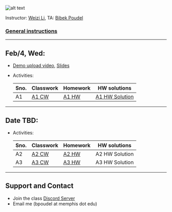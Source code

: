 ![alt text](https://github.com/poudel-bibek/Intro-to-AI-Assignments/blob/gh-pages/assets/css/img_1.jpg?raw=true)

Instructor: [Weizi Li](https://weizi-li.github.io/), TA: [Bibek Poudel](https://poudel-bibek.github.io)

### [General instructions](instructions.md)

---
## Feb/4, Wed: 
  
  - [Demo upload video](), [Slides]()
  - Activities:
  
  
    | Sno. | Classwork | Homework | HW solutions |
    |----------------|-----------|----------|-----------------------|
    | A1             |[A1 CW](https://colab.research.google.com/drive/1ry2z8OTX90KME9tfMItvmw0RteKlLIiN?usp=sharing)    | [A1 HW](https://colab.research.google.com/drive/17yWwSPn90MkIm6xzjRzdoeHpgCNnO-Zo?usp=sharing)  | [A1 HW Solution](https://colab.research.google.com/drive/15CU5xIbta0wlowBhBX4hSk7-N8a6V3B7?usp=sharing)     |

<!--[A1 HW Solutions](https://colab.research.google.com/drive/15CU5xIbta0wlowBhBX4hSk7-N8a6V3B7?usp=sharing)-->

---
## Date TBD:

  - Activities:
  
    | Sno. | Classwork | Homework | HW solutions |
    |----------------|-----------|----------|-----------------------|
    | A2             |[A2 CW](https://colab.research.google.com/drive/1CSoK4W2DEbnBuUuUf0HvXeuzvSok8wEq?usp=sharing)    | [A2 HW](https://colab.research.google.com/drive/1nE2xYojSSHCMp77gDr8fxXg591Nr6agk?usp=sharing)  | A2 HW Solution       |
    | A3             |[A3 CW](https://colab.research.google.com/drive/1Ew5K-bpe40GIA9wZUiSIYPSvnAR3iWEG?usp=sharing)    | [A3 HW](https://colab.research.google.com/drive/1jqYg2cOts4Oe-mF6JqsbQzREmjDlo24d?usp=sharing)   | A3 HW Solution       |

 <!--[A2 HW Solutions](https://colab.research.google.com/drive/1bsGMG_qsmHDg7UQBwMhRLtzJ7H8SSNvJ?usp=sharing)-->
 <!--[A3 HW Solutions](https://colab.research.google.com/drive/1qfbbWwhGeNde99mwNloKmh3YTTomG07_?usp=sharing)-->
 
---
## Support and Contact
  - Join the class [Discord Server](https://discord.gg/pGbxNGNT)
  - Email me (bpoudel at memphis dot edu)
